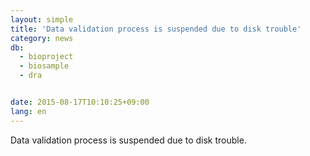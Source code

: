 ```yaml
---
layout: simple
title: 'Data validation process is suspended due to disk trouble'
category: news
db:
  - bioproject
  - biosample
  - dra


date: 2015-08-17T10:10:25+09:00
lang: en
---
```


Data validation process is suspended due to disk trouble.

